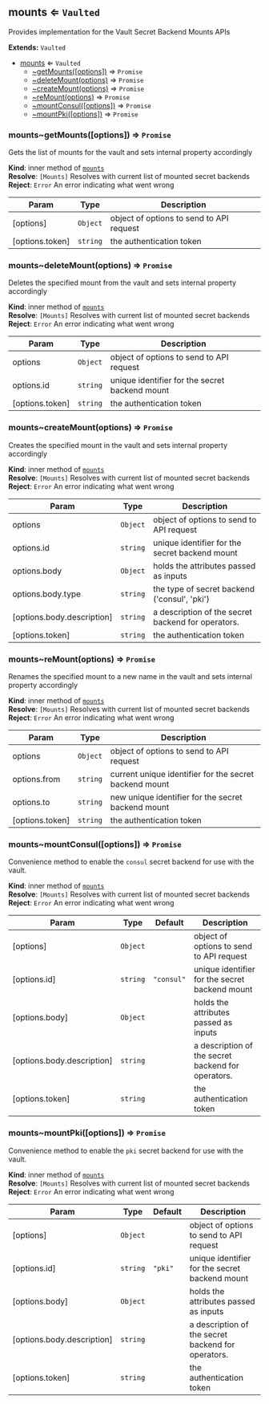 <a name="module_mounts"></a>
## mounts ⇐ <code>Vaulted</code>
Provides implementation for the Vault Secret Backend Mounts APIs

**Extends:** <code>Vaulted</code>  

* [mounts](#module_mounts) ⇐ <code>Vaulted</code>
    * [~getMounts([options])](#module_mounts..getMounts) ⇒ <code>Promise</code>
    * [~deleteMount(options)](#module_mounts..deleteMount) ⇒ <code>Promise</code>
    * [~createMount(options)](#module_mounts..createMount) ⇒ <code>Promise</code>
    * [~reMount(options)](#module_mounts..reMount) ⇒ <code>Promise</code>
    * [~mountConsul([options])](#module_mounts..mountConsul) ⇒ <code>Promise</code>
    * [~mountPki([options])](#module_mounts..mountPki) ⇒ <code>Promise</code>

<a name="module_mounts..getMounts"></a>
### mounts~getMounts([options]) ⇒ <code>Promise</code>
Gets the list of mounts for the vault and sets internal property accordingly

**Kind**: inner method of <code>[mounts](#module_mounts)</code>  
**Resolve**: <code>[Mounts]</code> Resolves with current list of mounted secret backends  
**Reject**: <code>Error</code> An error indicating what went wrong  

| Param | Type | Description |
| --- | --- | --- |
| [options] | <code>Object</code> | object of options to send to API request |
| [options.token] | <code>string</code> | the authentication token |

<a name="module_mounts..deleteMount"></a>
### mounts~deleteMount(options) ⇒ <code>Promise</code>
Deletes the specified mount from the vault and sets internal property accordingly

**Kind**: inner method of <code>[mounts](#module_mounts)</code>  
**Resolve**: <code>[Mounts]</code> Resolves with current list of mounted secret backends  
**Reject**: <code>Error</code> An error indicating what went wrong  

| Param | Type | Description |
| --- | --- | --- |
| options | <code>Object</code> | object of options to send to API request |
| options.id | <code>string</code> | unique identifier for the secret backend mount |
| [options.token] | <code>string</code> | the authentication token |

<a name="module_mounts..createMount"></a>
### mounts~createMount(options) ⇒ <code>Promise</code>
Creates the specified mount in the vault and sets internal property accordingly

**Kind**: inner method of <code>[mounts](#module_mounts)</code>  
**Resolve**: <code>[Mounts]</code> Resolves with current list of mounted secret backends  
**Reject**: <code>Error</code> An error indicating what went wrong  

| Param | Type | Description |
| --- | --- | --- |
| options | <code>Object</code> | object of options to send to API request |
| options.id | <code>string</code> | unique identifier for the secret backend mount |
| options.body | <code>Object</code> | holds the attributes passed as inputs |
| options.body.type | <code>string</code> | the type of secret backend ('consul', 'pki') |
| [options.body.description] | <code>string</code> | a description of the secret backend for operators. |
| [options.token] | <code>string</code> | the authentication token |

<a name="module_mounts..reMount"></a>
### mounts~reMount(options) ⇒ <code>Promise</code>
Renames the specified mount to a new name in the vault and sets internal property accordingly

**Kind**: inner method of <code>[mounts](#module_mounts)</code>  
**Resolve**: <code>[Mounts]</code> Resolves with current list of mounted secret backends  
**Reject**: <code>Error</code> An error indicating what went wrong  

| Param | Type | Description |
| --- | --- | --- |
| options | <code>Object</code> | object of options to send to API request |
| options.from | <code>string</code> | current unique identifier for the secret backend mount |
| options.to | <code>string</code> | new unique identifier for the secret backend mount |
| [options.token] | <code>string</code> | the authentication token |

<a name="module_mounts..mountConsul"></a>
### mounts~mountConsul([options]) ⇒ <code>Promise</code>
Convenience method to enable the `consul` secret backend for use with the vault.

**Kind**: inner method of <code>[mounts](#module_mounts)</code>  
**Resolve**: <code>[Mounts]</code> Resolves with current list of mounted secret backends  
**Reject**: <code>Error</code> An error indicating what went wrong  

| Param | Type | Default | Description |
| --- | --- | --- | --- |
| [options] | <code>Object</code> |  | object of options to send to API request |
| [options.id] | <code>string</code> | <code>&quot;consul&quot;</code> | unique identifier for the secret backend mount |
| [options.body] | <code>Object</code> |  | holds the attributes passed as inputs |
| [options.body.description] | <code>string</code> |  | a description of the secret backend for operators. |
| [options.token] | <code>string</code> |  | the authentication token |

<a name="module_mounts..mountPki"></a>
### mounts~mountPki([options]) ⇒ <code>Promise</code>
Convenience method to enable the `pki` secret backend for use with the vault.

**Kind**: inner method of <code>[mounts](#module_mounts)</code>  
**Resolve**: <code>[Mounts]</code> Resolves with current list of mounted secret backends  
**Reject**: <code>Error</code> An error indicating what went wrong  

| Param | Type | Default | Description |
| --- | --- | --- | --- |
| [options] | <code>Object</code> |  | object of options to send to API request |
| [options.id] | <code>string</code> | <code>&quot;pki&quot;</code> | unique identifier for the secret backend mount |
| [options.body] | <code>Object</code> |  | holds the attributes passed as inputs |
| [options.body.description] | <code>string</code> |  | a description of the secret backend for operators. |
| [options.token] | <code>string</code> |  | the authentication token |

